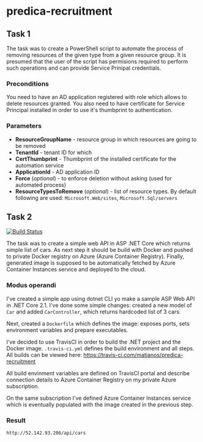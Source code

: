 # predica-recruitment

## Task 1

The task was to create a PowerShell script to automate the process of removing resources of the given type from a given resource group. It is presumed that the user of the script has permisions required to perform such operations and can provide Service Prinipal credentials.

### Preconditions

You need to have an AD application registered with role which allows to delete resources granted.
You also need to have certificate for Service Principal installed in order to use it's thumbprint to authentication.

### Parameters

* **ResourceGroupName** - resource group in which resources are going to be removed
* **TenantId** - tenant ID for which 
* **CertThumbprint** - Thumbprint of the installed certificate for the automation service
* **ApplicationId** - AD application ID
* **Force** (*optional*) - to enforce deletion without asking (used for automated process)
* **ResourceTypesToRemove** (*optional*) - list of resource types. By default following are used: `Microsoft.Web/sites`, `Microsoft.Sql/servers`

## Task 2
[![Build Status](https://travis-ci.com/matjanos/predica-recruitment.svg?branch=master)](https://travis-ci.com/matjanos/predica-recruitment)

The task was to create a simple web API in ASP .NET Core which returns simple list of cars. As next step it should be build with Docker and pushed to private Docker registry on Azure (Azure Container Registry). Finally, generated image is supposed to be automatically fetched by Azure Container Instances service and deployed to the cloud.

### Modus operandi

I've created a simple app using dotnet CLI yo make a sample ASP Web API in .NET Core 2.1. I've done some simple changes: created a new model of `Car` and added `CarController`, which returns hardcoded list of 3 cars.

Next, created a `Dockerfile` which defines the image: exposes ports, sets environment variables and prepare executables.

I've decided to use TravisCI in order to build the .NET project and the Docker image. `.travis-ci.yml` defines the build environment and all steps. All builds can be viewed here: https://travis-ci.com/matjanos/predica-recruitment

All build envinment variables are defined on TravisCI portal and describe connection details to Azure Container Registry on my private Azure subscription.

On the same subscription I've defined Azure Container Instances service which is eventually populated with the image created in the previous step.

### Result
`http://52.142.93.206/api/cars`
